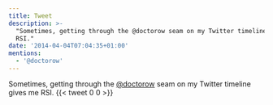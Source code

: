 ```yaml
---
title: Tweet
description: >-
  "Sometimes, getting through the @doctorow seam on my Twitter timeline gives me
  RSI."
date: '2014-04-04T07:04:35+01:00'
mentions:
  - '@doctorow'
---
```

Sometimes, getting through the [@doctorow](https://twitter.com/@doctorow) seam on my Twitter timeline gives me RSI.
      {{< tweet 0 0 >}}
    
